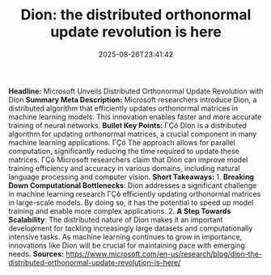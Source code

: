 ﻿---
title: "Dion: the distributed orthonormal update revolution is here"
date: "2025-08-26T23:41:42"
category: "Markets"
summary: ""
slug: "dion the distributed orthonormal update revolution is here"
source_urls:
  - "https://www.microsoft.com/en-us/research/blog/dion-the-distributed-orthonormal-update-revolution-is-here/"
seo:
  title: "Dion: the distributed orthonormal update revolution is here | Hash n Hedge"
  description: ""
  keywords: ["news", "markets", "brief"]
---
**Headline:** Microsoft Unveils Distributed Orthonormal Update Revolution with Dion  **Summary Meta Description:** Microsoft researchers introduce Dion, a distributed algorithm that efficiently updates orthonormal matrices in machine learning models. This innovation enables faster and more accurate training of neural networks.  **Bullet Key Points:**  ΓÇó Dion is a distributed algorithm for updating orthonormal matrices, a crucial component in many machine learning applications. ΓÇó The approach allows for parallel computation, significantly reducing the time required to update these matrices. ΓÇó Microsoft researchers claim that Dion can improve model training efficiency and accuracy in various domains, including natural language processing and computer vision.  **Short Takeaways:**  1. **Breaking Down Computational Bottlenecks**: Dion addresses a significant challenge in machine learning research ΓÇô efficiently updating orthonormal matrices in large-scale models. By doing so, it has the potential to speed up model training and enable more complex applications. 2. **A Step Towards Scalability**: The distributed nature of Dion makes it an important development for tackling increasingly large datasets and computationally intensive tasks. As machine learning continues to grow in importance, innovations like Dion will be crucial for maintaining pace with emerging needs.  **Sources:**  https://www.microsoft.com/en-us/research/blog/dion-the-distributed-orthonormal-update-revolution-is-here/ 
